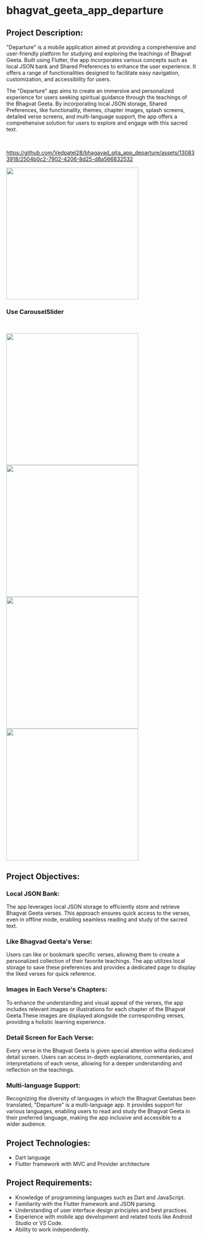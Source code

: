 # bhagvat_geeta_app_departure

## Project Description:
"Departure" is a mobile application aimed at providing a comprehensive and user-friendly
platform for studying and exploring the teachings of Bhagvat Geeta. Built using Flutter, the app
incorporates various concepts such as local JSON bank and Shared Preferences to enhance the
user experience. It offers a range of functionalities designed to facilitate easy navigation,
customization, and accessibility for users.

The "Departure" app aims to create an immersive and personalized experience for users seeking
spiritual guidance through the teachings of the Bhagvat Geeta. By incorporating local JSON
storage, Shared Preferences, like functionality, themes, chapter images, splash screens, detailed
verse screens, and multi-language support, the app offers a comprehensive solution for users to
explore and engage with this sacred text.

<br>

https://github.com/Vedpatel28/bhagavad_gita_app_departure/assets/130833918/2504b0c2-7902-4206-8d25-d8a566832532

<img src = "https://github.com/Vedpatel28/bhagavad_gita_app_departure/assets/130833918/b072d855-f115-4443-bfd0-362698e85079" height = "350"></img>

### Use CarouselSlider
<br>

<img src = "https://github.com/Vedpatel28/bhagavad_gita_app_departure/assets/130833918/4d3fa370-35ea-4dcc-8c47-9838dc2627a2" height = "350"></img>
<img src = "https://github.com/Vedpatel28/bhagavad_gita_app_departure/assets/130833918/b1b6edbf-eb96-4b3a-a2fa-b220d0ec04d3" height = "350"></img>
<img src = "https://github.com/Vedpatel28/bhagavad_gita_app_departure/assets/130833918/5190d63c-9fcd-4567-ac8d-38ffe6cd27c6" height = "350"></img>
<img src = "https://github.com/Vedpatel28/bhagavad_gita_app_departure/assets/130833918/3bac042a-9c9c-4984-a38d-bd1b349354b6" height = "350"></img>

## Project Objectives:

### Local JSON Bank: 
The app leverages local JSON storage to efficiently store and retrieve
Bhagvat Geeta verses. This approach ensures quick access to the verses, even in offline mode,
enabling seamless reading and study of the sacred text.

### Like Bhagvad Geeta's Verse: 
Users can like or bookmark specific verses, allowing them to
create a personalized collection of their favorite teachings. The app utilizes local storage to save
these preferences and provides a dedicated page to display the liked verses for quick reference.

### Images in Each Verse's Chapters: 
To enhance the understanding and visual appeal of the
verses, the app includes relevant images or illustrations for each chapter of the Bhagvat Geeta.These images are displayed alongside the corresponding verses, providing a holistic learning experience.

### Detail Screen for Each Verse: 
Every verse in the Bhagvat Geeta is given special attention witha dedicated detail screen. Users can access in-depth explanations, commentaries, and
interpretations of each verse, allowing for a deeper understanding and reflection on the teachings.

### Multi-language Support: 
Recognizing the diversity of languages in which the Bhagvat Geetahas been translated, "Departure" is a multi-language app. It provides support for various
languages, enabling users to read and study the Bhagvat Geeta in their preferred language, making the app inclusive and accessible to a wider audience.

## Project Technologies:
- Dart language
- Flutter framework with MVC and Provider architecture

## Project Requirements:
- Knowledge of programming languages such as Dart and JavaScript.
- Familiarity with the Flutter framework and JSON parsing.
- Understanding of user interface design principles and best practices.
- Experience with mobile app development and related tools like Android Studio or VS Code.
- Ability to work independently.
